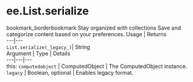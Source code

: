  
#  ee.List.serialize
bookmark_borderbookmark Stay organized with collections  Save and categorize content based on your preferences. 
Usage | Returns  
---|---  
`List.serialize(_legacy_)`|  String  
Argument | Type | Details  
---|---|---  
this: `computedobject` | ComputedObject | The ComputedObject instance.  
`legacy` | Boolean, optional | Enables legacy format.  
